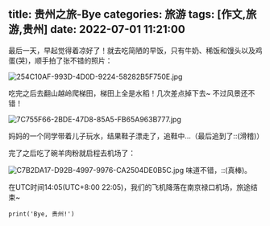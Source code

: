 title: 贵州之旅-Bye
categories: 旅游
tags: [作文,旅游,贵州]
date: 2022-07-01 11:21:00
---
最后一天，早起觉得着凉好了！就去吃简陋的早饭，只有牛奶、稀饭和馒头以及鸡蛋(哭)，顺手拍了张不错的照片：

<!-- more -->

![254C10AF-993D-4D0D-9224-58282B5F750E.jpg](/images/2826463428.jpg)

吃完之后去翻山越岭爬梯田，梯田上全是水稻！几次差点掉下去~ 不过风景还不错！

![7C755F66-2BDE-47D8-85A5-FB65A963B777.jpg](/images/1219054405.jpg)

妈妈的一个同学带着儿子玩水，结果鞋子漂走了，追鞋中...（最后追到了::(滑稽)）

完了之后吃了碗羊肉粉就启程去机场了：

![C7B2DA17-D92B-4997-9976-CA2504DE0B5C.jpg](/images/2154156685.jpg)
味道不错，::(真棒)。

在UTC时间14:05(UTC+8:00 22:05)，我们的飞机降落在南京禄口机场，旅途结束~

```
print('Bye, 贵州!')
```
